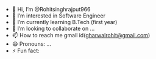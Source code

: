 - 👋 Hi, I’m @Rohitsinghrajput966
- 👀 I’m interested in Software Engineer
- 🌱 I’m currently learning B.Tech (first year)
- 💞️ I’m looking to collaborate on ...  
- 📫 How to reach me gmail id(gharwalrohit@gmail.com)
- 😄 Pronouns: ...
- ⚡ Fun fact: 

<!---
Rohitsinghrajput966/Rohitsinghrajput966 is a ✨ special ✨ repository because its `README.md` (this file) appears on your GitHub profile.
You can click the Preview link to take a look at your changes.
--->
